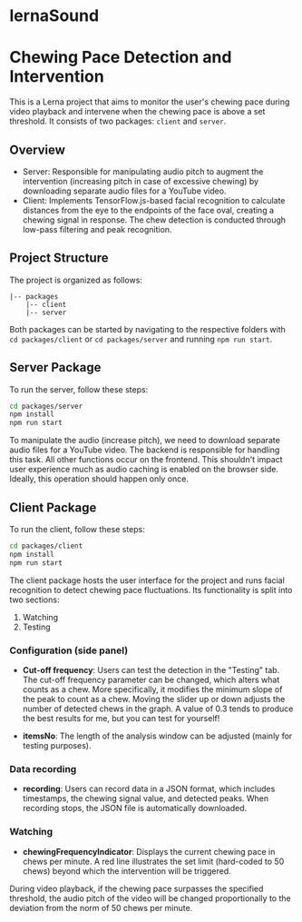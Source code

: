 # lernaSound

# Chewing Pace Detection and Intervention

This is a Lerna project that aims to monitor the user's chewing pace during video playback and intervene when the chewing pace is above a set threshold. It consists of two packages: `client` and `server`.

## Overview

- Server: Responsible for manipulating audio pitch to augment the intervention (increasing pitch in case of excessive chewing) by downloading separate audio files for a YouTube video.
- Client: Implements TensorFlow.js-based facial recognition to calculate distances from the eye to the endpoints of the face oval, creating a chewing signal in response. The chew detection is conducted through low-pass filtering and peak recognition.

## Project Structure

The project is organized as follows:
```
|-- packages
    |-- client
    |-- server
```

Both packages can be started by navigating to the respective folders with `cd packages/client` or `cd packages/server` and running `npm run start`.

## Server Package

To run the server, follow these steps:
```bash
cd packages/server
npm install
npm run start
```

To manipulate the audio (increase pitch), we need to download separate audio files for a YouTube video. The backend is responsible for handling this task. All other functions occur on the frontend. This shouldn't impact user experience much as audio caching is enabled on the browser side. Ideally, this operation should happen only once.


## Client Package

To run the client, follow these steps:
```bash
cd packages/client
npm install
npm run start
```

The client package hosts the user interface for the project and runs facial recognition to detect chewing pace fluctuations. Its functionality is split into two sections:

1. Watching
2. Testing

### Configuration (side panel)

- **Cut-off frequency**: Users can test the detection in the "Testing" tab. The cut-off frequency parameter can be changed, which alters what counts as a chew. More specifically, it modifies the minimum slope of the peak to count as a chew. Moving the slider up or down adjusts the number of detected chews in the graph. A value of 0.3 tends to produce the best results for me, but you can test for yourself!

- **itemsNo**: The length of the analysis window can be adjusted (mainly for testing purposes).

### Data recording

- **recording**: Users can record data in a JSON format, which includes timestamps, the chewing signal value, and detected peaks. When recording stops, the JSON file is automatically downloaded.

### Watching

- **chewingFrequencyIndicator**: Displays the current chewing pace in chews per minute. A red line illustrates the set limit (hard-coded to 50 chews) beyond which the intervention will be triggered.

During video playback, if the chewing pace surpasses the specified threshold, the audio pitch of the video will be changed proportionally to the deviation from the norm of 50 chews per minute.
